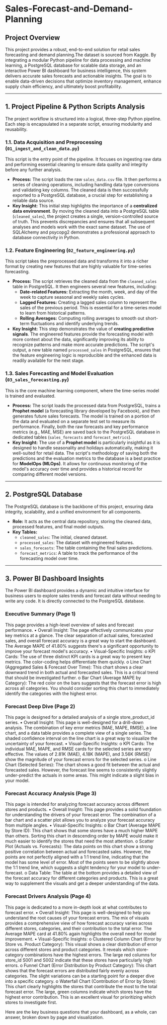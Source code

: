 # Sales-Forecast-and-Demand-Planning

## Project Overview

This project provides a robust, end-to-end solution for retail sales forecasting and demand planning.The dataset is sourced from Kaggle. By integrating a modular Python pipeline for data processing and machine learning, a PostgreSQL database for scalable data storage, and an interactive Power BI dashboard for business intelligence, this system delivers accurate sales forecasts and actionable insights. The goal is to enable data-driven decisions that optimize inventory management, enhance supply chain efficiency, and ultimately boost profitability.

-----

## 1\. Project Pipeline & Python Scripts Analysis

The project workflow is structured into a logical, three-step Python pipeline. Each step is encapsulated in a separate script, ensuring modularity and reusability.

### **1.1. Data Acquisition and Preprocessing (`01_ingest_and_clean_data.py`)**

This script is the entry point of the pipeline. It focuses on ingesting raw data and performing essential cleaning to ensure data quality and integrity before any further analysis.

  * **Process:** The script loads the raw `sales_data.csv` file. It then performs a series of cleaning operations, including handling data type conversions and validating key columns. The cleaned data is then successfully exported to a PostgreSQL database, a crucial step for establishing a reliable data source.
  * **Key Insight:** This initial step highlights the importance of a **centralized data environment**. By moving the cleaned data into a PostgreSQL table (`cleaned_sales`), the project creates a single, version-controlled source of truth. This prevents discrepancies and ensures that all subsequent analyses and models work with the exact same dataset. The use of SQLAlchemy and psycopg2 demonstrates a professional approach to database connectivity in Python.

### **1.2. Feature Engineering (`02_feature_engineering.py`)**

This script takes the preprocessed data and transforms it into a richer format by creating new features that are highly valuable for time-series forecasting.

  * **Process:** The script retrieves the cleaned data from the `cleaned_sales` table in PostgreSQL. It then engineers several new features, including:
      * **Date-related Features:** Extracting the month, week, and day of the week to capture seasonal and weekly sales cycles.
      * **Lagged Features:** Creating a lagged sales column to represent the sales of the previous period. This is essential for a time-series model to learn from historical patterns.
      * **Rolling Averages:** Computing rolling averages to smooth out short-term fluctuations and identify underlying trends.
  * **Key Insight:** This step demonstrates the value of **creating predictive signals**. The engineered features provide the forecasting model with more context about the data, significantly improving its ability to recognize patterns and make more accurate predictions. The script's output, a new table named `processed_sales` in PostgreSQL, ensures that the feature engineering logic is reproducible and the enhanced data is readily available for the next stage.

### **1.3. Sales Forecasting and Model Evaluation (`03_sales_forecasting.py`)**

This is the core machine learning component, where the time-series model is trained and evaluated.

  * **Process:** The script loads the processed data from PostgreSQL, trains a **Prophet model** (a forecasting library developed by Facebook), and then generates future sales forecasts. The model is trained on a portion of the data and evaluated on a separate test set to measure its performance. Finally, both the raw forecasts and key performance metrics (e.g., MAE, MSE) are saved back to the PostgreSQL database in dedicated tables (`sales_forecasts` and `forecast_metrics`).
  * **Key Insight:** The use of a **Prophet model** is particularly insightful as it is designed to handle seasonality and holidays automatically, making it well-suited for retail data. The script's methodology of saving both the predictions and the evaluation metrics to the database is a best practice for **ModelOps (MLOps)**. It allows for continuous monitoring of the model's accuracy over time and provides a historical record for comparing different model versions.

-----

## 2\. PostgreSQL Database

The PostgreSQL database is the backbone of this project, ensuring data integrity, scalability, and a unified environment for all components.

  * **Role:** It acts as the central data repository, storing the cleaned data, processed features, and final model outputs.
  * **Key Tables:**
      * `cleaned_sales`: The initial, cleaned dataset.
      * `processed_sales`: The dataset with engineered features.
      * `sales_forecasts`: The table containing the final sales predictions.
      * `forecast_metrics`: A table to track the performance of the forecasting model over time.

-----

## 3\. Power BI Dashboard Insights

The Power BI dashboard provides a dynamic and intuitive interface for business users to explore sales trends and forecast data without needing to write any code. It is directly connected to the PostgreSQL database.

### Executive Summary (Page 1)
This page provides a high-level overview of sales and forecast performance.
•	Overall Insight: The page effectively communicates your key metrics at a glance. The clear separation of actual sales, forecasted sales, and overall forecast accuracy is a great way to start the dashboard. The Average MAPE of 41.80% suggests there's a significant opportunity to improve your forecast model's accuracy.
•	Visual-Specific Insights:
o	KPI Cards: The use of three distinct KPI cards is a great way to present key metrics. The color-coding helps differentiate them quickly.
o	Line Chart (Aggregated Sales & Forecast Over Time): This chart shows a clear downward trend in both actual and forecasted sales. This is a critical trend that should be investigated further.
o	Bar Chart (Average MAPE by Category): The red color on the bars suggests that the forecast error is high across all categories. You should consider sorting this chart to immediately identify the categories with the highest error.

### Forecast Deep Dive (Page 2)
This page is designed for a detailed analysis of a single store_product_id series.
•	Overall Insight: This page is well-designed for a drill-down analysis. The combination of key error metrics (MAE, MAPE, RMSE), a line chart, and a data table provides a complete view of a single series. The shaded confidence interval on the line chart is a great way to visualize the uncertainty of your forecast.
•	Visual-Specific Insights:
o	KPI Cards: The individual MAE, MAPE, and RMSE cards for the selected series are very effective. The values of 2.81K (MAE), 4.18K (MAPE), and 3.56K (RMSE) show the magnitude of your forecast errors for the selected series.
o	Line Chart (Selected Series): The chart shows a good fit between the actual and forecasted sales. However, the forecast line seems to consistently slightly under-predict the actuals in some areas. This might indicate a slight bias in your model.

### Forecast Accuracy Analysis (Page 3)
This page is intended for analyzing forecast accuracy across different stores and products.
•	Overall Insight: This page provides a solid foundation for understanding the drivers of your forecast error. The combination of a bar chart and a scatter plot allows you to analyze your forecast accuracy from multiple angles.
•	Visual-Specific Insights:
o	Bar Chart (Average MAPE by Store ID): This chart shows that some stores have a much higher MAPE than others. Sorting this chart in descending order by MAPE would make it much easier to identify the stores that need the most attention.
o	Scatter Plot (Actuals vs. Forecasts): The data points on this chart show a strong positive correlation between actual and forecasted sales. However, the points are not perfectly aligned with a 1:1 trend line, indicating that the model has some level of error. Most of the points seem to be slightly above the 1:1 trend line, which suggests a slight tendency for your model to under-forecast.
o	Data Table: The table at the bottom provides a detailed view of the forecast accuracy for different categories and products. This is a great way to supplement the visuals and get a deeper understanding of the data.

### Forecast Drivers Analysis (Page 4)
This page is dedicated to a more in-depth look at what contributes to forecast error.
•	Overall Insight: This page is well-designed to help you understand the root causes of your forecast errors. The mix of visuals provides a comprehensive view of how forecast accuracy varies across different stores, categories, and their contribution to the total error. The Average MAPE card at 41.80% again highlights the overall need for model improvement.
•	Visual-Specific Insights:
o	Clustered Column Chart (Error by Store vs. Product Category): This visual shows a clear distribution of error across different stores and product categories. It reveals which store-category combinations have the highest errors. The large red columns for store_id S001 and S002 indicate that these stores have particularly high errors.
o	Funnel Chart (Error Distribution by Product Category): This chart shows that the forecast errors are distributed fairly evenly across categories. The slight variations can be a starting point for a deeper dive into a specific category.
o	Waterfall Chart (Contribution of Error by Store): This chart clearly highlights the stores that contribute the most to the total forecast error. The large, green columns indicate which stores have the highest error contribution. This is an excellent visual for prioritizing which stores to investigate first.

Here are the key business questions that your dashboard, as a whole, can answer, broken down by page and visualization.

